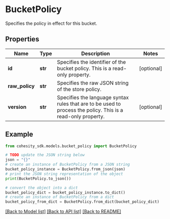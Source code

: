 # BucketPolicy

Specifies the policy in effect for this bucket.

## Properties

Name | Type | Description | Notes
------------ | ------------- | ------------- | -------------
**id** | **str** | Specifies the identifier of the bucket policy. This is a read-only property. | [optional] 
**raw_policy** | **str** | Specifies the raw JSON string of the store policy. | 
**version** | **str** | Specifies the language syntax rules that are to be used to process the policy. This is a read-only property. | [optional] 

## Example

```python
from cohesity_sdk.models.bucket_policy import BucketPolicy

# TODO update the JSON string below
json = "{}"
# create an instance of BucketPolicy from a JSON string
bucket_policy_instance = BucketPolicy.from_json(json)
# print the JSON string representation of the object
print(BucketPolicy.to_json())

# convert the object into a dict
bucket_policy_dict = bucket_policy_instance.to_dict()
# create an instance of BucketPolicy from a dict
bucket_policy_from_dict = BucketPolicy.from_dict(bucket_policy_dict)
```
[[Back to Model list]](../README.md#documentation-for-models) [[Back to API list]](../README.md#documentation-for-api-endpoints) [[Back to README]](../README.md)


